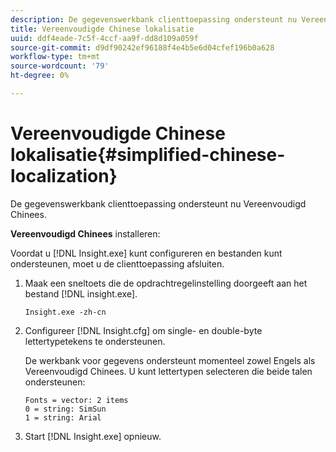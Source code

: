 ```yaml
---
description: De gegevenswerkbank clienttoepassing ondersteunt nu Vereenvoudigd Chinees.
title: Vereenvoudigde Chinese lokalisatie
uuid: ddf4eade-7c5f-4ccf-aa9f-dd8d109a059f
source-git-commit: d9df90242ef96188f4e4b5e6d04cfef196b0a628
workflow-type: tm+mt
source-wordcount: '79'
ht-degree: 0%

---
```



# Vereenvoudigde Chinese lokalisatie{#simplified-chinese-localization}

De gegevenswerkbank clienttoepassing ondersteunt nu Vereenvoudigd Chinees.

**Vereenvoudigd Chinees** installeren:

Voordat u [!DNL Insight.exe] kunt configureren en bestanden kunt ondersteunen, moet u de clienttoepassing afsluiten.

1. Maak een sneltoets die de opdrachtregelinstelling doorgeeft aan het bestand [!DNL insight.exe].

   ```
   Insight.exe -zh-cn
   ```

1. Configureer [!DNL Insight.cfg] om single- en double-byte lettertypetekens te ondersteunen.

   De werkbank voor gegevens ondersteunt momenteel zowel Engels als Vereenvoudigd Chinees. U kunt lettertypen selecteren die beide talen ondersteunen:

   ```
   Fonts = vector: 2 items 
   0 = string: SimSun 
   1 = string: Arial 
   ```

1. Start [!DNL Insight.exe] opnieuw.

